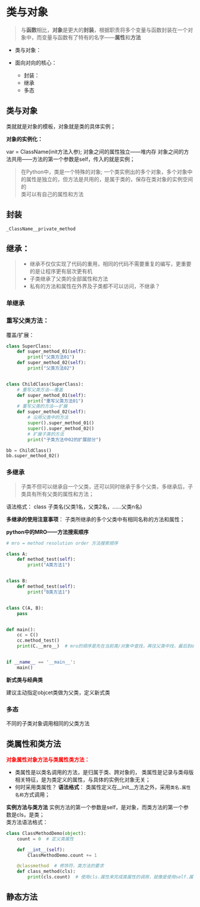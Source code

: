 # 类与对象

>与**函数**相比，**对象**是更大的**封装**，根据职责将多个变量与函数封装在一个对象中，而变量与函数有了特有的名字——**属性**和**方法**
- 类与对象：


- 面向对向的核心：
	- 封装：
	- 继承
	- 多态

## 类与对象
类就就是对象的模板，对象就是类的具体实例；

**对象的实例化：**

var = ClassName(init方法入参);
对象之间的属性独立——堆内存
对象之间的方法共用——方法的第一个参数是self，传入的就是实例；

>在Python中，类是一个特殊的对象;
一个类实例出的多个对象，多个对象中的属性是独立的，但方法是共用的，是属于类的，保存在类对象的实例空间的  
类可以有自己的属性和方法



## 封装

`_ClassName__private_method`



## 继承：
>- 继承不仅仅实现了代码的重用，相同的代码不需要重复的编写，更重要的是让程序更有层次更有机
>- 子类继承了父类的全部属性和方法
>- 私有的方法和属性在外界及子类都不可以访问，不继承？

### 单继承

### 重写父类方法：
覆盖/扩展：
```python
class SuperClass:
	def super_method_01(self):
		print("父类方法01")
	def super_method_02(self):
		print("父类方法02")


class ChildClass(SuperClass):
	# 重写父类方法——覆盖
	def super_method_01(self):
		print("重写父类方法01")
	# 重写父类的方法——扩展
	def super_method_02(self):
		# 沿用父类中的方法
		super().super_method_01()
		super().super_method_02()
		# 扩展子类的方法
		print("子类方法中02的扩展部分")

bb = ChildClass()
bb.super_method_02()

```

### 多继承
>子类不但可以继承自一个父类，还可以同时继承于多个父类，多继承后，子类具有所有父类的属性和方法；

语法格式：
class 子类名(父类1名，父类2名，……父类n名)


**多继承的使用注意事项**：
子类所继承的多个父类中有相同名称的方法和属性；

**python中的MRO——方法搜索顺序**

```python
# mro = method resolution order 方法搜索顺序

class A:
	def method_test(self):
		print("A类方法1")


class B:
	def method_test(self):
		print("B类方法1")


class C(A, B):
	pass


def main():
	cc = C()
	cc.method_test()
	print(C.__mro__)  # mro的顺序是先在当前类/对象中查找，再往父类中找，最后到object类中找，如果还找不到，则报找不到方法的错；


if __name__ == '__main__':
	main()
```



**新式类与经典类**


建议主动指定objcet类做为父类，定义新式类

### 多态
不同的子类对象调用相同的父类方法



## 类属性和类方法

<span style='color:red;font-weight:900'>对象属性对象方法与类属性类方法：</span><br />
- 类属性是以类名调用的方法，是归属于类、跨对象的，
类属性是记录与类母版相关特征，是为类定义的属性，与具体的实例化对象无关；
- 何时采用类属性？
**语法格式**：
类属性定义在__init__方法之外，采用`类名.属性名称`方式调用；  

**实例方法与类方法**
实例方法的第一个参数是self，是对象，而类方法的第一个参数是cls，是类；  
类方法语法格式：
```python
class ClassMethodDemo(object):
	count = 0  # 定义类属性

	def __int__(self):
		ClassMethodDemo.count += 1

	@classmethod  # 修饰符，类方法的要求
	def class_method(cls):
		print(cls.count)  # 使用cls.属性来完成类属性的调用，就像是使用self.属性名完成对象属性调用一样

```
## 静态方法
